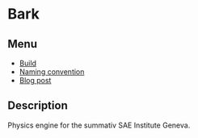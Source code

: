 # Bark

## Menu

- [Build](documentation/Build.md)
- [Naming convention](documentation/NamingConvention.md)
- [Blog post](https://cochta.github.io/)

## Description

Physics engine for the summativ SAE Institute Geneva.
